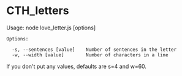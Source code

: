 # CTH_letters

Usage: node love_letter.js [options]

    Options:

      -s, --sentences [value]    Number of sentences in the letter
      -w, --width [value]        Number of characters in a line

If you don't put any values, defaults are s=4 and w=60.
